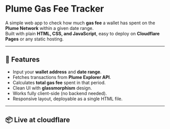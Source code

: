 # Plume Gas Fee Tracker

A simple web app to check how much **gas fee** a wallet has spent on the **Plume Network** within a given date range.  
Built with plain **HTML, CSS, and JavaScript**, easy to deploy on **Cloudflare Pages** or any static hosting.

---

## 🚀 Features
- Input your **wallet address** and **date range**.
- Fetches transactions from **Plume Explorer API**.
- Calculates **total gas fee** spent in that period.
- Clean UI with **glassmorphism** design.
- Works fully client-side (no backend needed).
- Responsive layout, deployable as a single HTML file.

---

## 📦 Live at cloudflare

